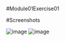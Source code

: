 #Module01Exercise01

#Screenshots

![image](https://github.com/user-attachments/assets/dda2840e-707b-4076-9a5a-589e69fce7b8)
![image](https://github.com/user-attachments/assets/67d275e9-c531-42be-9035-9b0aac057054)
